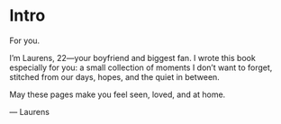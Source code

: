 # Intro

For you.

I’m Laurens, 22—your boyfriend and biggest fan. I wrote this book especially for you: a small collection of moments I don’t want to forget, stitched from our days, hopes, and the quiet in between.

May these pages make you feel seen, loved, and at home.

— Laurens